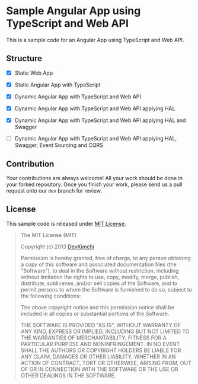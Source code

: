 # Sample Angular App using TypeScript and Web API #

This is a sample code for an Angular App using TypeScript and Web API.


## Structure ##

* [x] Static Web App
* [x] Static Angular App with TypeScript
* [x] Dynamic Angular App with TypeScript and Web API
* [x] Dynamic Angular App with TypeScript and Web API applying HAL
* [x] Dynamic Angular App with TypeScript and Web API applying HAL and Swagger
* [ ] Dynamic Angular App with TypeScript and Web API applying HAL, Swagger, Event Sourcing and CQRS


## Contribution ##

Your contributions are always welcome! All your work should be done in your forked repository. Once you finish your work, please send us a pull request onto our `dev` branch for review.


## License ##

This sample code is released under [MIT License](http://opensource.org/licenses/MIT).

> The MIT License (MIT)
> 
> Copyright (c) 2013 [DevKimchi](http://devkimchi.com)
> 
> Permission is hereby granted, free of charge, to any person obtaining a copy of this software and associated documentation files (the "Software"), to deal in the Software without restriction, including without limitation the rights to use, copy, modify, merge, publish, distribute, sublicense, and/or sell copies of the Software, and to permit persons to whom the Software is
> furnished to do so, subject to the following conditions:
> 
> The above copyright notice and this permission notice shall be included in all copies or substantial portions of the Software.
> 
> THE SOFTWARE IS PROVIDED "AS IS", WITHOUT WARRANTY OF ANY KIND, EXPRESS OR IMPLIED, INCLUDING BUT NOT LIMITED TO THE WARRANTIES OF MERCHANTABILITY, FITNESS FOR A PARTICULAR PURPOSE AND NONINFRINGEMENT. IN NO EVENT SHALL THE AUTHORS OR COPYRIGHT HOLDERS BE LIABLE FOR ANY CLAIM, DAMAGES OR OTHER LIABILITY, WHETHER IN AN ACTION OF CONTRACT, TORT OR OTHERWISE, ARISING FROM, OUT OF OR IN CONNECTION WITH THE SOFTWARE OR THE USE OR OTHER DEALINGS IN THE SOFTWARE.
